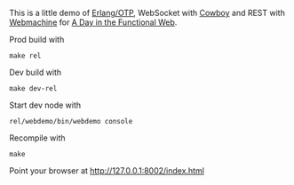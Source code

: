 This is a little demo of [Erlang/OTP](http://www.erlang.org/faq/introduction.html),
WebSocket with [Cowboy](https://github.com/extend/cowboy)
and REST with [Webmachine](https://github.com/basho/webmachine/wiki)
for [A Day in the Functional Web](http://www.funcprogweb.se/).


Prod build with

    make rel

Dev build with

    make dev-rel

Start dev node with

    rel/webdemo/bin/webdemo console

Recompile with

    make

Point your browser at http://127.0.0.1:8002/index.html
